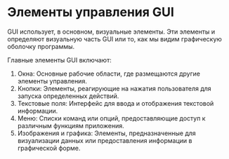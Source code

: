 # Элементы управления GUI

GUI использует, в основном, визуальные элементы. Эти элементы и определяют визуальную часть GUI или то, как мы видим графическую оболочку программы. 

Главные элементы GUI включают:

1) Окна: Основные рабочие области, где размещаются другие элементы управления.
2) Кнопки: Элементы, реагирующие на нажатия пользователя для запуска определенных действий.
3) Текстовые поля: Интерфейс для ввода и отображения текстовой информации.
4) Меню: Списки команд или опций, предоставляющие доступ к различным функциям приложения.
5) Изображения и графика: Элементы, предназначенные для визуализации данных или предоставления информации в графической форме.

